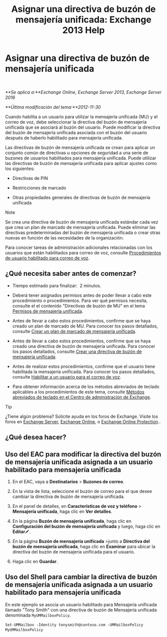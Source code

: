 ﻿---
title: 'Asignar una directiva de buzón de mensajería unificada: Exchange 2013 Help'
TOCTitle: Asignar una directiva de buzón de mensajería unificada
ms:assetid: c8da6cbe-3d22-4fff-8b5a-416b1c8adb6c
ms:mtpsurl: https://technet.microsoft.com/es-es/library/Bb201728(v=EXCHG.150)
ms:contentKeyID: 49895906
ms.date: 05/22/2018
mtps_version: v=EXCHG.150
ms.translationtype: MT
---

# Asignar una directiva de buzón de mensajería unificada

 

_**Se aplica a:**Exchange Online, Exchange Server 2013, Exchange Server 2016_

_**Última modificación del tema:**2012-11-30_

Cuando habilita a un usuario para utilizar la mensajería unificada (MU) y el correo de voz, debe seleccionar la directiva del buzón de mensajería unificada que se asociará al buzón del usuario. Puede modificar la directiva del buzón de mensajería unificada asociada con el buzón del usuario después de haberlo habilitado para mensajería unificada.

Las directivas de buzón de mensajería unificada se crean para aplicar un conjunto común de directivas u opciones de seguridad a una serie de buzones de usuarios habilitados para mensajería unificada. Puede utilizar las directivas de buzón de mensajería unificada para aplicar ajustes como los siguientes:

  - Directivas de PIN

  - Restricciones de marcado

  - Otras propiedades generales de directivas de buzón de mensajería unificada


> [!NOTE]
> Se crea una directiva de buzón de mensajería unificada estándar cada vez que crea un plan de marcado de mensajería unificada. Puede eliminar las directivas predeterminadas del buzón de mensajería unificada o crear otras nuevas en función de las necesidades de la organización.



Para conocer tareas de administración adicionales relacionadas con los usuarios que están habilitados para correo de voz, consulte [Procedimientos de usuario habilitado para correo de voz](voice-mail-enabled-user-procedures-exchange-2013-help.md).

## ¿Qué necesita saber antes de comenzar?

  - Tiempo estimado para finalizar:  2 minutos.

  - Deberá tener asignados permisos antes de poder llevar a cabo este procedimiento o procedimientos. Para ver qué permisos necesita, consulte el el contenido "Directivas de buzón de MU" en el tema [Permisos de mensajería unificada](unified-messaging-permissions-exchange-2013-help.md).

  - Antes de llevar a cabo estos procedimientos, confirme que se haya creado un plan de marcado de MU. Para conocer los pasos detallados, consulte [Crear un plan de marcado de mensajería unificada](create-a-um-dial-plan-exchange-2013-help.md).

  - Antes de llevar a cabo estos procedimientos, confirme que se haya creado una directiva de buzón de mensajería unificada. Para conocer los pasos detallados, consulte [Crear una directiva de buzón de mensajería unificada](create-a-um-mailbox-policy-exchange-2013-help.md).

  - Antes de realizar estos procedimientos, confirme que el usuario tiene habilitada la mensajería unificada. Para conocer los pasos detallados, consulte [Habilitar a un usuario para el correo de voz](enable-a-user-for-voice-mail-exchange-2013-help.md).

  - Para obtener información acerca de los métodos abreviados de teclado aplicables a los procedimientos de este tema, consulte [Métodos abreviados de teclado en el Centro de administración de Exchange](keyboard-shortcuts-in-the-exchange-admin-center-exchange-online-protection-help.md).


> [!TIP]
> ¿Tiene algún problema? Solicite ayuda en los foros de Exchange. Visite los foros en <A href="https://go.microsoft.com/fwlink/p/?linkid=60612">Exchange Server</A>, <A href="https://go.microsoft.com/fwlink/p/?linkid=267542">Exchange Online</A>, o <A href="https://go.microsoft.com/fwlink/p/?linkid=285351">Exchange Online Protection</A>..



## ¿Qué desea hacer?

## Uso del EAC para modificar la directiva del buzón de mensajería unificada asignada a un usuario habilitado para mensajería unificada

1.  En el EAC, vaya a **Destinatarios** \> **Buzones de correo**.

2.  En la vista de lista, seleccione el buzón de correo para el que desee cambiar la directiva de buzón de mensajería unificada.

3.  En el panel de detalles, en **Características de voz y teléfono** \> **Mensajería unificada**, haga clic en **Ver detalles**.

4.  En la página **Buzón de mensajería unificada**, haga clic en **Configuración del buzón de mensajería unificada** y luego, haga clic en **Editar**![Icono Editar](images/Bb124582.6f53ccb2-1f13-4c02-bea0-30690e6ea71d(EXCHG.150).gif "Icono Editar").

5.  En la página **Buzón de mensajería unificada** \>junto a **Directiva del buzón de mensajería unificada**, haga clic en **Examinar** para ubicar la directiva del buzón de mensajería unificada para el usuario.

6.  Haga clic en **Guardar**.

## Uso del Shell para cambiar la directiva de buzón de mensajería unificada asignada a un usuario habilitado para mensajería unificada

En este ejemplo se asocia un usuario habilitado para Mensajería unificada llamado "Tony Smith" con una directiva de buzón de Mensajería unificada denominada `MyUMMailboxPolicy`.

    Set-UMMailbox -Identity tonysmith@contoso.com -UMMailboxPolicy MyUMMailboxPolicy

